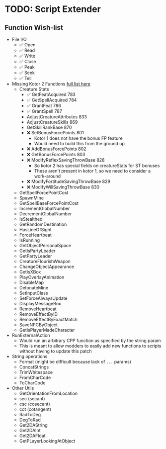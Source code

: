 ﻿# TODO: Script Extender

## Function Wish-list
- File I/O
	- ✅ Open
	- ✅ Read
	- ✅ Write
	- ✅ Close
	- ✅ Peak
	- ✅ Seek
	- ✅ Tell
- Missing Kotor 2 Functions [full list here](https://www.dropbox.com/scl/fi/di36bt4sqd4l32up8iw3n/KOTOR-NSS-Tables.xlsx?rlkey=p7c7vtygpd3sy12idv169oj27&e=1&st=q0z9k5hq&dl=0)
	- Creature Stats
		- ✅ GetFeatAcquired				783
		- ✅ GetSpellAcquired				784
		- ✅ GrantFeat						786
		- ✅ GrantSpell						787
		- AdjustCreatureAttributes			833
		- AdjustCreatureSkills				869
		- GetSkillRankBase					870
		- ❌ SetBonusForcePoints			801
			- Kotor 1 does not have the bonus FP feature
			- Would need to build this from the ground up
		- ❌ AddBonusForcePoints			802
		- ❌ GetBonusForcePoints			803
		- ❌ ModifyReflexSavingThrowBase	828
			- So kotor 2 has special fields on creatureStats for ST bonuses
			- These aren't present in kotor 1, so we need to consider a work-around
		- ❌ ModifyFortitudeSavingThrowBase	829
		- ❌ ModifyWillSavingThrowBase		830
	- GetSpellForcePointCost
	- SpawnMine
	- GetSpellBaseForcePointCost
	- IncrementGlobalNumber
	- DecrementGlobalNumber
	- IsStealthed
	- GetRandomDestination
	- HasLineOfSight
	- ForceHeartbeat
	- IsRunning
	- GetObjectPersonalSpace
	- GetIsPartyLeader
	- GetPartyLeader
	- CreatureFlourishWeapon
	- ChangeObjectAppearance
	- GetIsXBox
	- PlayOverlayAnimation
	- DisableMap
	- DetonateMine
	- SetInputClass
	- SetForceAlwaysUpdate
	- DisplayMessageBox
	- RemoveHeartbeat
	- RemoveEffectByID
	- RemoveEffectByExactMatch
	- SaveNPCByObject
	- GetIsPlayerMadeCharacter
- RunExternalAction
	- Would run an arbitrary CPP function as specified by the string param
	- This is meant to allow modders to easily add new functions to scripts without having to update this patch
- String operations
	- Format (might be difficult because lack of `...` params)
	- ConcatStrings
	- TrimWhitespace
	- FromCharCode
	- ToCharCode
- Other Utils
	- GetOrientationFromLocation
	- sec (secant)
	- csc (cosecant)
	- cot (cotangent)
	- RadToDeg
	- DegToRad
	- Get2DAString
	- Get2DAInt
	- Get2DAFloat
	- GetPLayerLookingAtObject